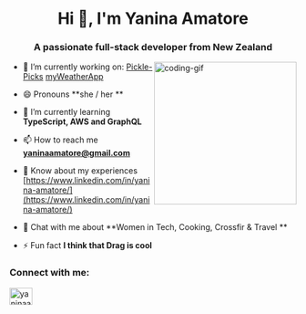 <h1 align="center">Hi 👋, I'm Yanina Amatore</h1>

<h3 align="center">A passionate full-stack developer from New Zealand</h3>
<img align="right" width="250" alt="coding-gif" src="./7J1M.gif">

- 🔭 I’m currently working on:
  [Pickle-Picks](https://github.com/yanina-amatore/Pickle-Picks)
  [myWeatherApp](https://github.com/yanina-amatore/myWeatherApp)
  
- 😄 Pronouns **she / her **

- 🌱 I’m currently learning **TypeScript, AWS and GraphQL**

- 📫 How to reach me **yaninaamatore@gmail.com**

- 📄 Know about my experiences [https://www.linkedin.com/in/yanina-amatore/](https://www.linkedin.com/in/yanina-amatore/)

- 💬 Chat with me about **Women in Tech, Cooking, Crossfir & Travel **

- ⚡ Fun fact **I think that Drag is cool**

<h3 align="left">Connect with me:</h3>
<p align="left">
<a href="https://www.linkedin.com/in/yanina-amatore/" target="blank"><img align="center" src="https://raw.githubusercontent.com/rahuldkjain/github-profile-readme-generator/master/src/images/icons/Social/linked-in-alt.svg" alt="yaninaamatore" height="30" width="40" /></a>
</p>

